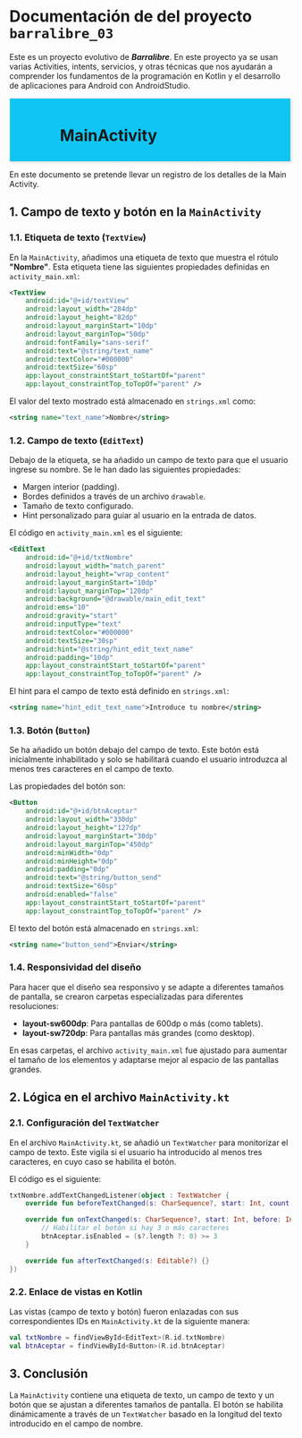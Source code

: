 
# Documentación de del proyecto `barralibre_03`

Este es un proyecto evolutivo de ***Barralibre***. En este proyecto ya se usan varias Activities, intents, servicios, y otras técnicas que nos ayudarán a comprender los fundamentos de la programación en Kotlin y el desarrollo de aplicaciones para Android con AndroidStudio.

<div style="border: 1px solid #ddd; padding: 10px; background-color: #10c5f3; box-shadow: 2px 2px 5px rgba(0,0,0,0.1); ">
<h1>&nbsp;&nbsp;&nbsp;&nbsp;&nbsp;&nbsp;&nbsp;&nbsp;&nbsp;&nbsp;&nbsp;&nbsp;MainActivity</h1>
</div>

En este documento se pretende llevar un registro de los detalles de la Main Activity.

## 1. Campo de texto y botón en la `MainActivity`

### 1.1. Etiqueta de texto (`TextView`)
En la `MainActivity`, añadimos una etiqueta de texto que muestra el rótulo **"Nombre"**. Esta etiqueta tiene las siguientes propiedades definidas en `activity_main.xml`:

```xml
<TextView
    android:id="@+id/textView"
    android:layout_width="284dp"
    android:layout_height="82dp"
    android:layout_marginStart="10dp"
    android:layout_marginTop="50dp"
    android:fontFamily="sans-serif"
    android:text="@string/text_name"
    android:textColor="#000000"
    android:textSize="60sp"
    app:layout_constraintStart_toStartOf="parent"
    app:layout_constraintTop_toTopOf="parent" />
```

El valor del texto mostrado está almacenado en `strings.xml` como:
```xml
<string name="text_name">Nombre</string>
```

### 1.2. Campo de texto (`EditText`)
Debajo de la etiqueta, se ha añadido un campo de texto para que el usuario ingrese su nombre. Se le han dado las siguientes propiedades:

- Margen interior (padding).
- Bordes definidos a través de un archivo `drawable`.
- Tamaño de texto configurado.
- Hint personalizado para guiar al usuario en la entrada de datos.

El código en `activity_main.xml` es el siguiente:

```xml
<EditText
    android:id="@+id/txtNombre"
    android:layout_width="match_parent"
    android:layout_height="wrap_content"
    android:layout_marginStart="10dp"
    android:layout_marginTop="120dp"
    android:background="@drawable/main_edit_text"
    android:ems="10"
    android:gravity="start"
    android:inputType="text"
    android:textColor="#000000"
    android:textSize="30sp"
    android:hint="@string/hint_edit_text_name"
    android:padding="10dp"
    app:layout_constraintStart_toStartOf="parent"
    app:layout_constraintTop_toTopOf="parent" />
```

El hint para el campo de texto está definido en `strings.xml`:
```xml
<string name="hint_edit_text_name">Introduce tu nombre</string>
```

### 1.3. Botón (`Button`)
Se ha añadido un botón debajo del campo de texto. Este botón está inicialmente inhabilitado y solo se habilitará cuando el usuario introduzca al menos tres caracteres en el campo de texto.

Las propiedades del botón son:

```xml
<Button
    android:id="@+id/btnAceptar"
    android:layout_width="330dp"
    android:layout_height="127dp"
    android:layout_marginStart="30dp"
    android:layout_marginTop="450dp"
    android:minWidth="0dp"
    android:minHeight="0dp"
    android:padding="0dp"
    android:text="@string/button_send"
    android:textSize="60sp"
    android:enabled="false"
    app:layout_constraintStart_toStartOf="parent"
    app:layout_constraintTop_toTopOf="parent" />
```

El texto del botón está almacenado en `strings.xml`:
```xml
<string name="button_send">Enviar</string>
```

### 1.4. Responsividad del diseño
Para hacer que el diseño sea responsivo y se adapte a diferentes tamaños de pantalla, se crearon carpetas especializadas para diferentes resoluciones:
- **layout-sw600dp**: Para pantallas de 600dp o más (como tablets).
- **layout-sw720dp**: Para pantallas más grandes (como desktop).

En esas carpetas, el archivo `activity_main.xml` fue ajustado para aumentar el tamaño de los elementos y adaptarse mejor al espacio de las pantallas grandes.

## 2. Lógica en el archivo `MainActivity.kt`

### 2.1. Configuración del `TextWatcher`
En el archivo `MainActivity.kt`, se añadió un `TextWatcher` para monitorizar el campo de texto. Este vigila si el usuario ha introducido al menos tres caracteres, en cuyo caso se habilita el botón.

El código es el siguiente:

```kotlin
txtNombre.addTextChangedListener(object : TextWatcher {
    override fun beforeTextChanged(s: CharSequence?, start: Int, count: Int, after: Int) {}

    override fun onTextChanged(s: CharSequence?, start: Int, before: Int, count: Int) {
        // Habilitar el botón si hay 3 o más caracteres
        btnAceptar.isEnabled = (s?.length ?: 0) >= 3
    }

    override fun afterTextChanged(s: Editable?) {}
})
```

### 2.2. Enlace de vistas en Kotlin
Las vistas (campo de texto y botón) fueron enlazadas con sus correspondientes IDs en `MainActivity.kt` de la siguiente manera:

```kotlin
val txtNombre = findViewById<EditText>(R.id.txtNombre)
val btnAceptar = findViewById<Button>(R.id.btnAceptar)
```

## 3. Conclusión
La `MainActivity` contiene una etiqueta de texto, un campo de texto y un botón que se ajustan a diferentes tamaños de pantalla. El botón se habilita dinámicamente a través de un `TextWatcher` basado en la longitud del texto introducido en el campo de nombre.
